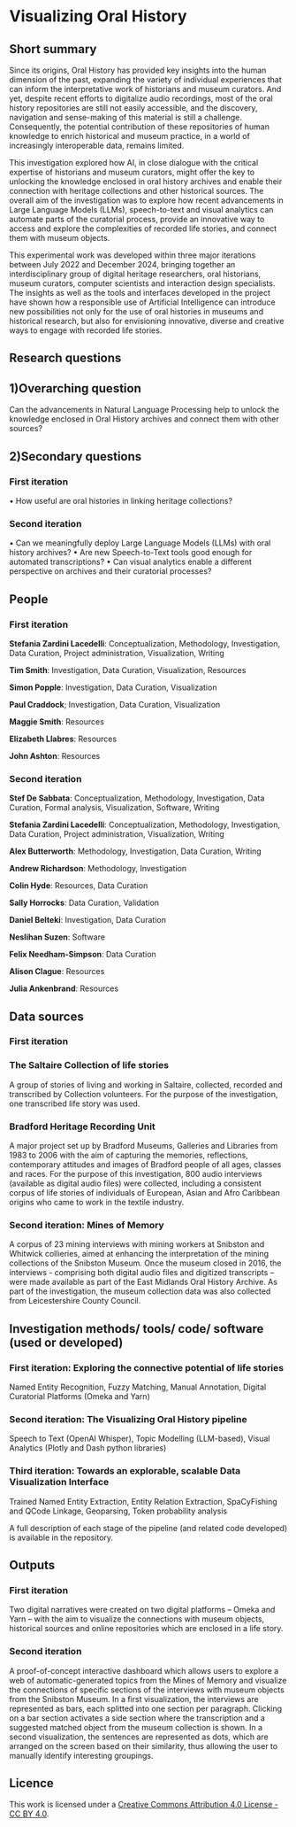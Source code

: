 # Visualizing Oral History

## Short summary
Since its origins, Oral History has provided key insights into the human dimension of the past, expanding the variety of individual experiences that can inform the interpretative work of historians and museum curators. And yet, despite recent efforts to digitalize audio recordings, most of the oral history repositories are still not easily accessible, and the discovery, navigation and sense-making of this material is still a challenge. Consequently, the potential contribution of these repositories of human knowledge to enrich historical and museum practice, in a world of increasingly interoperable data, remains limited. 

This investigation explored how AI, in close dialogue with the critical expertise of historians and museum curators, might offer the key to unlocking the knowledge enclosed in oral history archives and enable their connection with heritage collections and other historical sources. The overall aim of the investigation was to explore how recent advancements in Large Language Models (LLMs), speech-to-text and visual analytics can automate parts of the curatorial process, provide an innovative way to access and explore the complexities of recorded life stories, and connect them with museum objects.

This experimental work was developed within three major iterations between July 2022 and December 2024, bringing together an interdisciplinary group of digital heritage researchers, oral historians, museum curators, computer scientists and interaction design specialists. The insights as well as the tools and interfaces developed in the project have shown how a responsible use of Artificial Intelligence can introduce new possibilities not only for the use of oral histories in museums and historical research, but also for envisioning innovative, diverse and creative ways to engage with recorded life stories.

## Research questions

## 1)Overarching question
Can the advancements in Natural Language Processing help to unlock the knowledge enclosed in Oral History archives and connect them with other sources?

## 2)Secondary questions

### First iteration
•	How useful are oral histories in linking heritage collections?

### Second iteration
•	Can we meaningfully deploy Large Language Models (LLMs) with oral history archives?
•	Are new Speech-to-Text tools good enough for automated transcriptions?
•	Can visual analytics enable a different perspective on archives and their curatorial processes?



## People

### First iteration

**Stefania Zardini Lacedelli**: Conceptualization, Methodology, Investigation, Data Curation, Project administration, Visualization, Writing

**Tim Smith**: Investigation, Data Curation, Visualization, Resources

**Simon Popple**: Investigation, Data Curation, Visualization

**Paul Craddock**; Investigation, Data Curation, Visualization

**Maggie Smith**: Resources

**Elizabeth Llabres**: Resources

**John Ashton**: Resources


### Second iteration

**Stef De Sabbata**: Conceptualization, Methodology, Investigation, Data Curation, Formal analysis, Visualization, Software, Writing

**Stefania Zardini Lacedelli**: Conceptualization, Methodology, Investigation, Data Curation, Project administration, Visualization, Writing

**Alex Butterworth**: Methodology, Investigation, Data Curation, Writing

**Andrew Richardson**: Methodology, Investigation

**Colin Hyde**: Resources, Data Curation

**Sally Horrocks**: Data Curation, Validation

**Daniel Belteki**: Investigation, Data Curation

**Neslihan Suzen**: Software

**Felix Needham-Simpson**: Data Curation

**Alison Clague**: Resources

**Julia Ankenbrand**: Resources




## Data sources

### First iteration
### The Saltaire Collection of life stories
A group of stories of living and working in Saltaire, collected, recorded and transcribed by Collection volunteers. For the purpose of the investigation, one transcribed life story was used.

### Bradford Heritage Recording Unit
A major project set up by Bradford Museums, Galleries and Libraries from 1983 to 2006 with the aim of capturing the memories, reflections, contemporary attitudes and images of Bradford people of all ages, classes and races. For the purpose of this investigation, 800 audio interviews (available as digital audio files) were collected, including a consistent corpus of life stories of individuals of European, Asian and Afro Caribbean origins who came to work in the textile industry.

### Second iteration: Mines of Memory
A corpus of 23 mining interviews with mining workers at Snibston and Whitwick collieries, aimed at enhancing the interpretation of the mining collections of the Snibston Museum. Once the museum closed in 2016, the interviews - comprising both digital audio files and digitized transcripts – were made available as part of the East Midlands Oral History Archive. As part of the investigation, the museum collection data was also collected from Leicestershire County Council.

## Investigation methods/ tools/ code/ software (used or developed)

### First iteration: Exploring the connective potential of life stories
Named Entity Recognition, Fuzzy Matching, Manual Annotation, Digital Curatorial Platforms (Omeka and Yarn)

### Second iteration: The Visualizing Oral History pipeline 
Speech to Text (OpenAI Whisper), Topic Modelling (LLM-based), Visual Analytics (Plotly and Dash python libraries)

### Third iteration: Towards an explorable, scalable Data Visualization Interface
Trained Named Entity Extraction, Entity Relation Extraction, SpaCyFishing and QCode Linkage, Geoparsing, Token probability analysis

A full description of each stage of the pipeline (and related code developed) is available in the repository.


## Outputs


### First iteration
Two digital narratives were created on two digital platforms – Omeka and Yarn – with the aim to visualize the connections with museum objects, historical sources and online repositories which are enclosed in a life story. 

### Second iteration
A proof-of-concept interactive dashboard which allows users to explore a web of automatic-generated topics from the Mines of Memory and visualize the connections of specific sections of the interviews with museum objects from the Snibston Museum. In a first visualization, the interviews are represented as bars, each splitted into one section per paragraph. Clicking on a bar section activates a side section where the transcription and a suggested matched object from the museum collection is shown. In a second visualization, the sentences are represented as dots, which are arranged on the screen based on their similarity, thus allowing the user to manually identify interesting groupings.


  
## Licence 
This work is licensed under a [Creative Commons Attribution 4.0 License - CC BY 4.0](https://creativecommons.org/licenses/by/4.0/).

